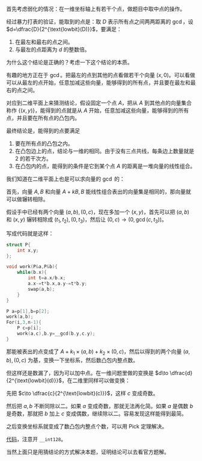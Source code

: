 首先考虑弱化的情况：在一维坐标轴上有若干个点，做题目中取中点的操作。

经过暴力打表的验证，能取到的点是：取 $D$ 表示所有点之间两两距离的 $\gcd$，设 $d=\dfrac{D}{2^{\text{lowbit}(D)}}$，要满足：

1. 在最左和最右的点之间。
2. 与最左的点距离为 $d$ 的整数倍。

为什么这个结论是正确的？考虑一下这个结论的本质。

有趣的地方正在于 $\gcd$。把最左的点到其他的点看做若干个向量 $(x,0)$。可以看做可以从最左的点开始，任意加减这些向量，能够得到的所有点，并且要在最左和最右的点之间。

对应到二维平面上来猜测结论，假设固定一个点 $A$，把从 $A$ 到其他点的向量集合称作 $\{(x,y)\}$，能得到的点就是从 $A$ 开始，任意加减这些向量，能够得到的所有点，并且要在所有点的凸包内。

最终结论是，能得到的点要满足

1. 要在所有点的凸包之内。
2. 在凸包边上的点，结论与一维的相同。由于没有三点共线，每条边上数量就是 $2$ 的若干次方。
3. 在凸包内的点，能得到的条件是它到某个点 $A$ 的距离是一堆向量的线性组合。

我们知道在二维平面上也是可以求向量的 $\gcd$ 的：

首先，向量 $A,B$ 和向量 $A+kB,B$ 能线性组合表出的向量集是相同的，那向量就可以做辗转相除。

假设手中已经有两个向量 $(a,b),(0,c)$，现在多加一个 $(x,y)$，首先可以把 $(a,b)$ 和 $(x,y)$ 辗转相除成 $(t_1,t_2),(0,t_3)$，然后让 $(0,c)\to (0,\gcd(c,t_3))$。

写成代码就是这样：

```cpp
struct P{
	int x,y;
};

void work(P&a,P&b){
	while(b.x){
		int t=a.x/b.x;
		a.x-=t*b.x,a.y-=t*b.y;
		swap(a,b);
	}
}

P a=p[1],b=p[2];
work(a,b);
For(i,3,n-1){
	P c=p[i];
	work(a,c),b.y=__gcd(b.y,c.y);
}
```

那能被表出的点变成了 $A+k_1\times(a,b)+k_2\times(0,c)$，然后以得到的两个向量 $(a,b),(0,c)$ 为基，变换一下坐标系，然后数凸包内整点数。

但这样还是数漏了，因为可以加中点。在一维问题里做的变换是 $d\to \dfrac{d}{2^{\text{lowbit}(d)}}$，在二维里同样可以做变换：

先把 $c\to \dfrac{c}{2^{\text{lowbit}(c)}}$，这样 $c$ 变成奇数。

然后把 $a,b$ 不断同除以二。如果 $a$ 变成奇数，那就无法再化简。如果 $a$ 是偶数 $b$ 是奇数，那就把 $b$ 加上 $c$ 变成偶数，继续除以二。容易发现这样能得到最简。

之后变换坐标系就变成了数凸包内整点个数，可以用 Pick 定理解决。

[代码](https://atcoder.jp/contests/agc051/submissions/39218379)，注意开 `__int128`。

当然上面只是用猜结论的方式解决本题，证明结论可以去看官方题解。